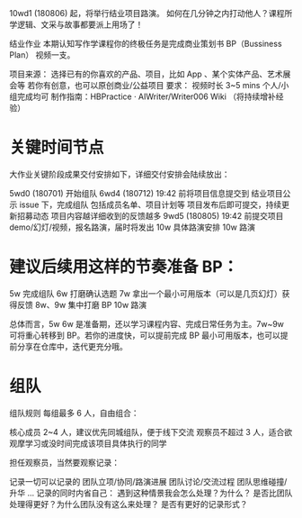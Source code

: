 10wd1 (180806) 起，将举行结业项目路演。
如何在几分钟之内打动他人？课程所学逻辑、文采与故事都要派上用场了！

结业作业
本期认知写作学课程你的终极任务是完成商业策划书 BP（Bussiness Plan） 视频一支。

项目来源：
选择已有的你喜欢的产品、项目，比如 App 、某个实体产品、艺术展会等
若你有创意，也可以原创商业/公益项目
要求：
视频时长 3~5 mins
个人/小组完成均可
制作指南：HBPractice · AIWriter/Writer006 Wiki （将持续增补经验）

# 关键时间节点
大作业关键阶段成果交付安排如下，详细交付安排会陆续放出：

5wd0 (180701) 开始组队
6wd4 (180712) 19:42 前将项目信息提交到 结业项目公示 issue 下，完成组队
包括成员名单、项目计划等
项目发布后即可提交，持续更新招募动态
项目内容越详细收到的反馈越多
9wd5 (180805) 19:42 前提交项目 demo/幻灯/视频，报名路演，届时将发出 10w 具体路演安排
10w 路演

# 建议后续用这样的节奏准备 BP：

5w 完成组队
6w 打磨确认选题
7w 拿出一个最小可用版本（可以是几页幻灯）获得反馈
8w、9w 集中打磨 BP
10w 路演

总体而言，5w 6w 是准备期，还以学习课程内容、完成日常任务为主。7w~9w 可将重心转移到 BP。若你的进度快，可以提前完成 BP 最小可用版本，也可以提前分享在仓库中，迭代更充分哦。

# 组队
组队规则
每组最多 6 人，自由组合：

核心成员 2~4 人，建议优先同城组队，便于线下交流
观察员不超过 3 人，适合欲观摩学习或没时间完成该项目具体执行的同学

担任观察员，当然要观察记录：

记录一切可以记录的
团队立项/协同/路演进展
团队讨论/交流过程
团队思维碰撞/升华
...
记录的同时内省自己：
遇到这种情景我会怎么处理？为什么？
是否比团队处理得更好？为什么团队没有这么来处理？
是否有更好的记录形式？
